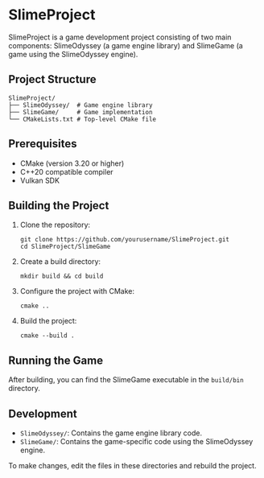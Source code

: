 # SlimeProject

SlimeProject is a game development project consisting of two main components: SlimeOdyssey (a game engine library) and SlimeGame (a game using the SlimeOdyssey engine).

## Project Structure

```
SlimeProject/
├── SlimeOdyssey/  # Game engine library
├── SlimeGame/     # Game implementation
└── CMakeLists.txt # Top-level CMake file
```

## Prerequisites

- CMake (version 3.20 or higher)
- C++20 compatible compiler
- Vulkan SDK

## Building the Project

1. Clone the repository:
   ```
   git clone https://github.com/yourusername/SlimeProject.git
   cd SlimeProject/SlimeGame
   ```

2. Create a build directory:
   ```
   mkdir build && cd build
   ```

3. Configure the project with CMake:
   ```
   cmake ..
   ```

4. Build the project:
   ```
   cmake --build .
   ```

## Running the Game

After building, you can find the SlimeGame executable in the `build/bin` directory.

## Development

- `SlimeOdyssey/`: Contains the game engine library code.
- `SlimeGame/`: Contains the game-specific code using the SlimeOdyssey engine.

To make changes, edit the files in these directories and rebuild the project.
